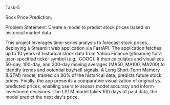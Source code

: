 Task-5

Sock Price Prediction;

Problem Statement:
Create a model to predict stock prices based on historical market data.

This project leverages time-series analysis to forecast stock prices, deploying a Streamlit web application via FastAPI. The application fetches up to 10 years of historical stock data from Yahoo Finance (yfinance) for a user-specified ticker symbol (e.g., GOOG). It then calculates and visualizes 50-day, 100-day, and 200-day moving averages (MA50, MA100, MA200) to identify trends and potential buy/sell signals. A Long Short-Term Memory (LSTM) model, trained on 80% of the historical data, predicts future stock prices. Finally, the app presents a comparative visualization of original vs. predicted prices, enabling users to assess model accuracy and inform investment decisions. The LSTM model takes 100 days of past data, the model predict the next day's price.


